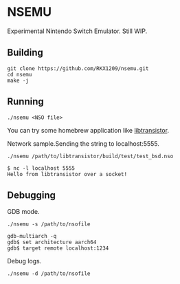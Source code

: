 # NSEMU
Experimental Nintendo Switch Emulator. Still WIP.
## Building
```
git clone https://github.com/RKX1209/nsemu.git
cd nsemu
make -j
```

## Running
```
./nsemu <NSO file>
```
You can try some homebrew application like [libtransistor](https://github.com/reswitched/libtransistor).  

Network sample.Sending the string to localhost:5555.
```
./nsemu /path/to/libtransistor/build/test/test_bsd.nso
``` 
```
$ nc -l localhost 5555
Hello from libtransistor over a socket!
```

## Debugging
GDB mode.
```
./nsemu -s /path/to/nsofile
```
```
gdb-multiarch -q
gdb$ set architecture aarch64
gdb$ target remote localhost:1234
```
Debug logs.
```
./nsemu -d /path/to/nsofile
```
